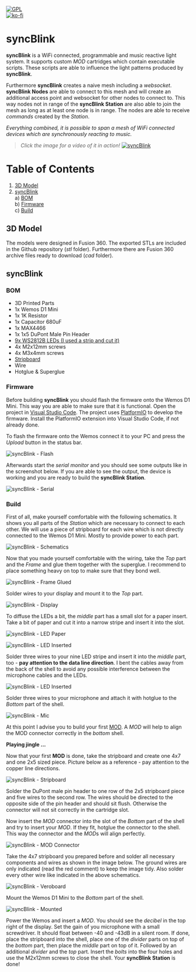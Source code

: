 [![GPL](https://img.shields.io/github/license/syncBlink/station)](https://github.com/syncBlink/station/blob/master/LICENSE)   
[![ko-fi](https://www.ko-fi.com/img/githubbutton_sm.svg)](https://ko-fi.com/A0A01MQZP)

# syncBlink
**syncBlink** is a WiFi connected, programmable and music reactive light system. It supports custom *MOD* cartridges which contain executable scripts. These scripts are able to influence the light patterns produced by **syncBlink**.

Furthermore **syncBlink** creates a naive mesh including a *websocket*. **syncBlink Nodes** are able to connect to this mesh and will create an additional access point and websocket for other nodes to connect to. This way nodes not in range of the **syncBlink Station** are also able to join the mesh as long as at least one node is in range. The nodes are able to receive *commands* created by the *Station*.

*Everything combined, it is possible to span a mesh of WiFi connected devices which are synchronously reacting to music.*

> *Click the image for a video of it in action!*
[![syncBlink](https://raw.githubusercontent.com/syncBlink/station/master/img/cover2.jpg)](https://www.youtube.com/watch?v=Lw6lD8utsBI)

# Table of Contents
1. [3D Model](#3d-model)
2. [syncBlink](#syncBlink)  
    a) [BOM](#bom)  
    b) [Firmware](#firmware)  
    c) [Build](#build)

## 3D Model
The models were designed in Fusion 360. The exported STLs are included in the Github repository (*stl* folder). Furthermore there are Fusion 360 archive files ready to download (*cad* folder).

## syncBlink

### BOM

- 3D Printed Parts
- 1x Wemos D1 Mini
- 1x 1K Resistor
- 1x Capacitor 680uF
- 1x MAX4466
- 1x 1x5 DuPont Male Pin Header
- [9x WS2812B LEDs (I used a strip and cut it)](https://www.amazon.de/dp/B01CDTED80)
- 4x M2x12mm screws
- 4x M3x4mm screws
- [Stripboard](https://www.amazon.com/dp/B00C9NXP94)
- Wire
- Hotglue & Superglue

### Firmware

Before building **syncBlink** you should flash the firmware onto the Wemos D1 Mini. This way you are able to make sure that it is functional. Open the project in [Visual Studio Code](https://code.visualstudio.com/). The project uses [PlatformIO](https://platformio.org/platformio-ide) to develop the firmware. Install the PlatformIO extension into Visual Studio Code, if not already done. 

To flash the firmware onto the Wemos connect it to your PC and press the *Upload* button in the status bar.

![syncBlink - Flash](https://raw.githubusercontent.com/syncBlink/station/master/img/flash.png)

Afterwards start the *serial monitor* and you should see some outputs like in the screenshot below. If you are able to see the output, the device is working and you are ready to build the **syncBlink Station**.

![syncBlink - Serial](https://raw.githubusercontent.com/syncBlink/station/master/img/serial.png)

### Build

First of all, make yourself comfortable with the following schematics. It shows you all parts of the *Station* which are necessary to connect to each other. We will use a piece of stripboard for each wire which is not directly connected to the Wemos D1 Mini. Mostly to provide power to each part.

![syncBlink - Schematics](https://raw.githubusercontent.com/syncBlink/station/master/img/syncBlink-circuit.png)

Now that you made yourself comfortable with the wiring, take the *Top* part and the *Frame* and glue them together with the superglue. I recommend to place something heavy on top to make sure that they bond well.

![syncBlink - Frame Glued](https://raw.githubusercontent.com/syncBlink/station/master/img/frame-glued.jpg)

Solder wires to your display and mount it to the *Top* part.

![syncBlink - Display](https://raw.githubusercontent.com/syncBlink/station/master/img/display.jpg)

To diffuse the LEDs a bit, the *middle* part has a small slot for a paper insert. Take a bit of paper and cut it into a narrow stripe and insert it into the slot.

![syncBlink - LED Paper](https://raw.githubusercontent.com/syncBlink/station/master/img/led-paper.jpg)

![syncBlink - LED Inserted](https://raw.githubusercontent.com/syncBlink/station/master/img/led-paper-insert.jpg)

Solder three wires to your nine LED stripe and insert it into the *middle* part, too - **pay attention to the data line direction**. I bent the cables away from the back of the shell to avoid any possible interference between the microphone cables and the LEDs.

![syncBlink - LED Inserted](https://raw.githubusercontent.com/syncBlink/station/master/img/led-insert.jpg)

Solder three wires to your microphone and attach it with hotglue to the *Bottom* part of the shell.

![syncBlink - Mic](https://raw.githubusercontent.com/syncBlink/station/master/img/mic.jpg)

At this point I advise you to build your first [MOD](https://github.com/syncBlink/mods). A *MOD* will help to align the MOD connector correctly in the *bottom* shell.   

**Playing jingle ...**

Now that your first **MOD** is done, take the stripboard and create one 4x7 and one 2x5 sized piece. Picture below as a reference - pay attention to the copper line directions.

![syncBlink - Stripboard](https://raw.githubusercontent.com/syncBlink/station/master/img/stripboard.jpg)

Solder the DuPont male pin header to one row of the 2x5 stripboard piece and five wires to the second row. The wires should be directed to the opposite side of the pin header and should sit flush. Otherwise the connector will not sit correctly in the cartridge slot. 

Now insert the *MOD* connector into the slot of the *Bottom* part of the shell and try to insert your *MOD*. If they fit, hotglue the connector to the shell. This way the connector and the *MOD*s will align perfectly.

![syncBlink - MOD Connector](https://raw.githubusercontent.com/syncBlink/station/master/img/mod-connector.jpg)

Take the 4x7 stripboard you prepared before and solder all necessary components and wires as shown in the image below. The ground wires are only indicated (read the red comment) to keep the image tidy. Also solder every other wire like indicated in the above schematics.

![syncBlink - Veroboard](https://raw.githubusercontent.com/syncBlink/station/master/img/syncBlink-Veroboard.png)

Mount the Wemos D1 Mini to the *Bottom* part of the shell.

![syncBlink - Mounted](https://raw.githubusercontent.com/syncBlink/station/master/img/mounted.jpg)

Power the Wemos and insert a *MOD*. You should see the *decibel* in the top right of the display. Set the gain of you microphone with a small screwdriver. It should float between -40 and -43dB in a silent room. If done, place the stripboard into the shell, place one of the *divider* parts on top of the *bottom* part, then place the *middle* part on top of it. Followed by an additional *divider* and the *top* part.
Insert the *bolts* into the four holes and use the M2x12mm screws to close the shell. Your **syncBlink Station** is done!